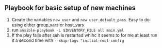 
## Playbook for basic setup of new machines ##

1. Create the variables `new_user` and `new_user_default_pass`.
	Easy to do using either group_vars or host_vars
2. run `ansible-playbook -i $INVENTORY_FILE all main.yml`
3. If the play fails after ssh is restarted whihc it seems to for me at least
	run it a second time with `--skip-tags "initial-root-config`

